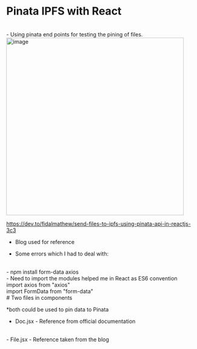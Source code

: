 # Pinata IPFS with React
<br>
- Using pinata end points for testing the pining of files.

<img width="468" alt="image" src="https://user-images.githubusercontent.com/96490105/234174039-922527e2-a2d1-4862-8127-63a8d9a5e24e.png">

https://dev.to/fidalmathew/send-files-to-ipfs-using-pinata-api-in-reactjs-3c3
<br>
- Blog used for reference

- Some errors which I had to deal with:
<br>
- npm install form-data axios
<br>
- Need to import the modules helped me in React as ES6 convention
  <br>
  import axios from "axios"
  <br>
  import FormData from "form-data"
 
<br>
# Two files in components
 
 *both could be used to pin data to Pinata
<br>
- Doc.jsx - Reference from official documentation
<br>
- File.jsx - Reference taken from the blog
